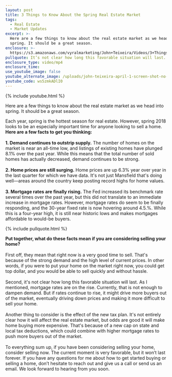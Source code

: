 ```yaml
---
layout: post
title: 3 Things to Know About the Spring Real Estate Market
tags:
  - Real Estate
  - Market Updates
excerpt: >-
  Here are a few things to know about the real estate market as we head into
  spring. It should be a great season.
enclosure: >-
  https://s3.amazonaws.com/vyralmarketing/John+Teixeira/Videos/3+Things+to+Know+About+the+Spring+Real+Estate+Market.mp4
pullquote: It’s not clear how long this favorable situation will last.
enclosure_type: video/mp4
enclosure_time:
use_youtube_image: false
youtube_alternate_image: /uploads/john-teixeira-april-1-screen-shot-no-play.jpg
youtube_code: ws5zmkADlI0
---
```


{% include youtube.html %}

Here are a few things to know about the real estate market as we head into spring. It should be a great season.

Each year, spring is the hottest season for real estate. However, spring 2018 looks to be an especially important time for anyone looking to sell a home. **Here are a few facts to get you thinking:**<br><br>**1. Demand continues to outstrip supply.** The number of homes on the market is near an all-time low, and listings of existing homes have plunged 8.1% over the past year. While this means that the total number of sold homes has actually decreased, demand continues to be strong.<br><br>**2. Home prices are still surging.** Home prices are up 6.3% year over year in the last quarter for which we have data. It's not just Mansfield that's doing well—areas around the country keep posting record highs for home values.<br><br>**3. Mortgage rates are finally rising.** The Fed increased its benchmark rate several times over the past year, but this did not translate to an immediate increase in mortgage rates. However, mortgage rates do seem to be finally responding, and the 30-year fixed rate is now hovering around 4.5.%. While this is a four-year high, it is still near historic lows and makes mortgages affordable to would-be buyers.

{% include pullquote.html %}

**Put together, what do these facts mean if you are considering selling your home?**<br><br>First off, they mean that right now is a very good time to sell. That's because of the strong demand and the high level of current prices. In other words, if you were to put your home on the market right now, you could get top dollar, and you would be able to sell quickly and without hassle.<br><br>Second, it's not clear how long this favorable situation will last. As I mentioned, mortgage rates are on the rise. Currently, that is not enough to dampen demand. But if rates continue to rise, it might drive more buyers out of the market, eventually driving down prices and making it more difficult to sell your home.<br><br>Another thing to consider is the effect of the new tax plan. It's not entirely clear how it will affect the real estate market, but odds are good it will make home buying more expensive. That's because of a new cap on state and local tax deductions, which could combine with higher mortgage rates to push more buyers out of the market.<br><br>To everything sum up, if you have been considering selling your home, consider selling now. The current moment is very favorable, but it won’t last forever. If you have any questions for me about how to get started buying or selling a home, don’t hesitate to reach out and give us a call or send us an email. We look forward to hearing from you soon.